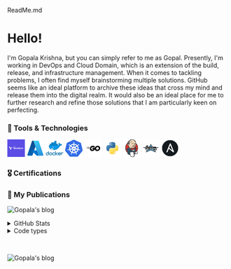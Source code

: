 ReadMe.md
# Hello!
I'm Gopala Krishna, but you can simply refer to me as Gopal. Presently, I'm working in DevOps and Cloud Domain, which is an extension of the build, release, and infrastructure management. When it comes to tackling problems, I often find myself brainstorming multiple solutions. GitHub seems like an ideal platform to archive these ideas that cross my mind and release them into the digital realm. It would also be an ideal place for me to further research and refine those solutions that I am particularly keen on perfecting.

### 🌱 Tools & Technologies 
<a><img height="40" alt="terraform icon" src="https://raw.githubusercontent.com/github/explore/master/topics/terraform/terraform.png"></a>
<a><img height="40" alt="azure icon" src="https://raw.githubusercontent.com/github/explore/master/topics/azure/azure.png"></a>
<a><img height="40" alt="docker icon" src="https://raw.githubusercontent.com/github/explore/master/topics/docker/docker.png"></a>
<a><img height="40" alt="kubernetes icon" src="https://raw.githubusercontent.com/github/explore/master/topics/kubernetes/kubernetes.png"></a>
<a><img height="40" alt="go icon" src="https://raw.githubusercontent.com/github/explore/master/topics/go/go.png"></a>
<a><img height="40" alt="python icon" src="https://raw.githubusercontent.com/github/explore/master/topics/python/python.png"></a>
<a><img height="40" alt="jenkins icon" src="https://raw.githubusercontent.com/github/explore/master/topics/jenkins/jenkins.png"></a>
<a><img height="40" alt="groovy icon" src="https://raw.githubusercontent.com/github/explore/master/topics/groovy/groovy.png"></a>
<a><img height="40" alt="ansible icon" src="https://raw.githubusercontent.com/github/explore/master/topics/ansible/ansible.png"></a>

### 🎖️ Certifications

### 📕️ My Publications
![Gopala's blog](https://github-read-medium.vercel.app/latest?username=gopal.mudundi&limit=6&theme=nord)

<details>     
<summary>GitHub Stats</summary>
<p align="center1">     
     <img align="center" src="https://github-readme-stats.vercel.app/api?username=gmudundi&show_icons=true&line_height=21&show_icons=g&theme=nord&rank_icon=github&include_all_commits=true&hide=contribs,issues" alt="Gopala's github stats"/>
    <br>
</p>
</details>
<details>
<summary>Code types</summary>
<p align="center1">     
     <img align="center" src="https://github-readme-stats.vercel.app/api/top-langs/?username=gmudundi&show_icons=true&layout=compact&theme=nord&count_private=truecount_private=true" alt="Gopala's github stats"/>     
    <br>
</p>
</details>

<span style="display:inline-block; width: 10px;"></span>

![Gopala's blog](https://github-read-medium.vercel.app/latest?username=gopal.mudundi&limit=6&theme=nord)

<!--
**gmudundi/gmudundi** is a ✨ _special_ ✨ repository because its `README.md` (this file) appears on your GitHub profile.

Here are some ideas to get you started:

- 🔭 I’m currently working on ...
- 🌱 I’m currently learning ...
- 👯 I’m looking to collaborate on ...
- 🤔 I’m looking for help with ...
- 💬 Ask me about ...
- 📫 How to reach me: ...
- 😄 Pronouns: ...
- ⚡ Fun fact: ...
-->
